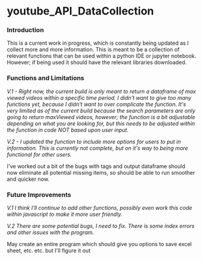 # youtube_API_DataCollection

### Introduction
This is a current work in progress, which is constantly being updated as I collect more and more information. This is meant to be a collection of relevant functions that can be used within a python IDE or jupyter notebook. However; if being used it should have the relevant libraries downloaded. 

### Functions and Limitations
_V.1 - Right now, the current build is only meant to return a dataframe of max viewed videos within a specific time period. I didn't want to give too many functions yet, because I didn't want to over complicate the function. It's very limited as of the current build because the search parameters are only going to return maxViewed videos, however; the function is a bit adjustable depending on what you are looking for, but this needs to be adjusted within the function in code NOT based upon user input._

_V.2 - I updated the function to include more options for users to put in information. This is currently not complete, but on it's way to being more functional for other users._

I've worked out a bit of the bugs with tags and output dataframe should now eliminate all potential missing items, so should be able to run smoother and quicker now.

### Future Improvements
_V.1 I think I'll continue to add other functions, possibly even work this code within javascript to make it more user friendly._

_V.2 There are some potential bugs, I need to fix. There is some index errors and other issues with the program._

May create an entire program which should give you options to save excel sheet, etc. etc. but I'll figure it out 
